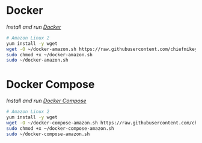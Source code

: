 # Docker

_Install and run [Docker](https://docs.docker.com/)_

```sh
# Amazon Linux 2
yum install -y wget
wget -O ~/docker-amazon.sh https://raw.githubusercontent.com/chiefmikey/scripts/main/docker/docker-amazon.sh
sudo chmod +x ~/docker-amazon.sh
sudo ~/docker-amazon.sh
```

# Docker Compose

_Install and run [Docker Compose](https://docs.docker.com/compose/)_

```sh
# Amazon Linux 2
yum install -y wget
wget -O ~/docker-compose-amazon.sh https://raw.githubusercontent.com/chiefmikey/scripts/main/docker/docker-compose-amazon.sh
sudo chmod +x ~/docker-compose-amazon.sh
sudo ~/docker-compose-amazon.sh
```
